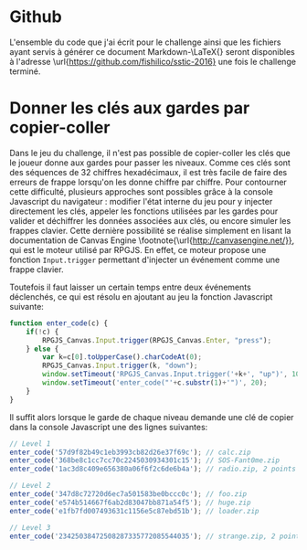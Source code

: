 Github
======

L'ensemble du code que j'ai écrit pour le challenge ainsi que les fichiers ayant servis à générer ce document Markdown-\LaTeX{} seront disponibles à l'adresse \url{https://github.com/fishilico/sstic-2016} une fois le challenge terminé.

Donner les clés aux gardes par copier-coller
============================================

Dans le jeu du challenge, il n'est pas possible de copier-coller les clés que le joueur donne aux gardes pour passer les niveaux.
Comme ces clés sont des séquences de 32 chiffres hexadécimaux, il est très facile de faire des erreurs de frappe lorsqu'on les donne chiffre par chiffre.
Pour contourner cette difficulté, plusieurs approches sont possibles grâce à la console Javascript du navigateur : modifier l'état interne du jeu pour y injecter directement les clés, appeler les fonctions utilisées par les gardes pour valider et déchiffrer les données associées aux clés, ou encore simuler les frappes clavier.
Cette dernière possibilité se réalise simplement en lisant la documentation de Canvas Engine
\footnote{\url{http://canvasengine.net/}},
qui est le moteur utilisé par RPGJS.
En effet, ce moteur propose une fonction `Input.trigger` permettant d'injecter un événement comme une frappe clavier.

Toutefois il faut laisser un certain temps entre deux événements déclenchés, ce qui est résolu en ajoutant au jeu la fonction Javascript suivante:
```javascript
function enter_code(c) {
    if(!c) {
        RPGJS_Canvas.Input.trigger(RPGJS_Canvas.Enter, "press");
    } else {
        var k=c[0].toUpperCase().charCodeAt(0);
        RPGJS_Canvas.Input.trigger(k, "down");
        window.setTimeout('RPGJS_Canvas.Input.trigger('+k+', "up")', 10);
        window.setTimeout('enter_code("'+c.substr(1)+'")', 20);
    }
}
```

Il suffit alors lorsque le garde de chaque niveau demande une clé de copier dans la console Javascript une des lignes suivantes:
```javascript
// Level 1
enter_code('57d9f82b49c1eb3993cb82d26e37f69c'); // calc.zip
enter_code('368be8c1cc7cc70c2245030934301c15'); // SOS-Fant0me.zip
enter_code('1ac3d8c409e656380a06f6f2c6de6b4a'); // radio.zip, 2 points

// Level 2
enter_code('347d8c72720d6ec7a501583be0bccc0c'); // foo.zip
enter_code('e574b514667f6ab2d83047bb871a54f5'); // huge.zip
enter_code('e1fb7fd007493631c1156e5c87ebd51b'); // loader.zip

// Level 3
enter_code('23425038472508287335772085544035'); // strange.zip, 2 points
```

